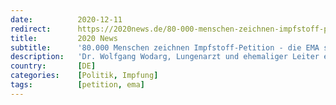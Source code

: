 ```yaml
---
date:          2020-12-11
redirect:      https://2020news.de/80-000-menschen-zeichnen-impfstoff-petition-die-ema-schweigt/
title:         2020 News
subtitle:      '80.000 Menschen zeichnen Impfstoff-Petition - die EMA schweigt'
description:   'Dr. Wolfgang Wodarg, Lungenarzt und ehemaliger Leiter eines Gesundheitsamts, und Dr. Michael Yeadon, Ex-Pfizer Forschungsleiter für Atemswegserkrankungen haben am 1. Dezember 2020 bei der EMA, der European Medicines Agency, beantragt, die klinische Erprobung der Corona-Impfstoffe sofort zu stoppen. Die Petition wird zwischenzeitlich von mindestens 80.000 Menschen unterstützt und kann weiter unterstützt werden.  Die E-Mail-Flut der […]'
country:       [DE]
categories:    [Politik, Impfung]
tags:          [petition, ema]
---
```


